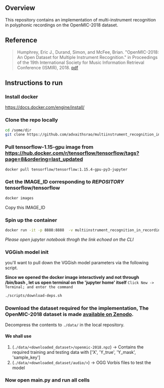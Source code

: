 

## Overview

This repository contains an implementation of multi-instrument recognition in polyphonic recordings on the OpenMIC-2018 dataset.

## Reference

>Humphrey, Eric J., Durand, Simon, and McFee, Brian. "OpenMIC-2018: An Open Dataset for Multiple Instrument Recognition." in Proceedings of the 19th International Society for Music Information Retrieval Conference (ISMIR), 2018. [pdf](https://zenodo.org/record/1492445#.XsPDCRMzZTY)


## Instructions to run
### Install docker
https://docs.docker.com/engine/install/

### Clone the repo locally

```bash
cd /some/dir
git clone https://github.com/advaithsrao/multiinstrument_recognition_in_recordings.git
```

### Pull tensorflow-1.15-gpu image from **https://hub.docker.com/r/tensorflow/tensorflow/tags?page=8&ordering=last_updated**

```bash
docker pull tensorflow/tensorflow:1.15.4-gpu-py3-jupyter
```

### Get the IMAGE_ID corresponding to *REPOSITORY* tensorflow/tensorflow
```bash
docker images
```

Copy this IMAGE_ID

### Spin up the container
```bash
docker run -it -p 8888:8888  -v multiinstrument_recognition_in_recordings:/tf <IMAGE_ID>
```

*Please open jupyter notebook throgh the link echoed on the CLI*

### VGGish model init
you'll want to pull down the VGGish model parameters via the following script.

**Since we opened the docker image interactively and not through /bin/bash , let us open terminal on the 'jupyter home' itself**
`Click New -> Terminal; and enter the command`

```bash
./scripts/download-deps.sh
```

### Download the dataset required for the implementation, The OpenMIC-2018 dataset is made [available on Zenodo](https://zenodo.org/record/1432913#.W6dPeJNKjOR). 

Decompress the contents to `./data/` in the local repository.

#### We shall use 

1. (`./data/<downloaded_dataset>/openmic-2018.npz`) -> Contains the required training and testing data with ['X', 'Y_true', 'Y_mask', 'sample_key']
2. (`./data/<downloaded_dataset/audio/>`) -> OGG Vorbis files to test the model

### Now open main.py and run all cells
